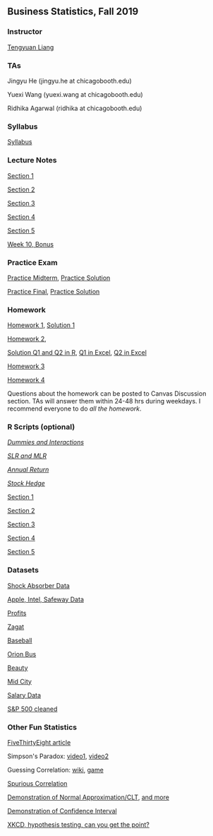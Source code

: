## Business Statistics, Fall 2019

### Instructor
[Tengyuan Liang](https://tyliang.github.io/Tengyuan.Liang/)

### TAs
Jingyu He (jingyu.he at chicagobooth.edu)

Yuexi Wang (yuexi.wang at chicagobooth.edu)

Ridhika Agarwal (ridhika at chicagobooth.edu)

### Syllabus
[Syllabus](Syllabus.pdf)

### Lecture Notes

[Section 1](Lecture/Section1.pdf)

[Section 2](Lecture/Section2.pdf)

[Section 3](Lecture/Section3.pdf)

[Section 4](Lecture/Section4.pdf)

[Section 5](Lecture/Section5.pdf)

[Week 10, Bonus]()

### Practice Exam

[Practice Midterm](Homework/practice_midterm.pdf), [Practice Solution](Homework/practice_midterm_solution.pdf)

[Practice Final](Homework/practice_final.pdf), [Practice Solution](Homework/practice_final_solution.pdf)

<!-- [Midterm Solution](Homework/Midterm-Fall18-solution.pdf)

[Final Solution](Homework/Final-Fall18-sol.pdf) -->

### Homework

[Homework 1](Homework/HW1.pdf), [Solution 1](Homework/HW1_sol.pdf)

[Homework 2](Homework/HW2.pdf),
<!-- [Solution 2](Homework/HW2_sol.pdf), -->
[Solution Q1 and Q2 in R](Homework/HW2-TA.pdf), [Q1 in Excel](Homework/Question1.xlsx), [Q2 in Excel](Homework/Question2.xlsx)

[Homework 3](Homework/HW3.pdf)
<!-- , [Solution 3](Homework/HW3_sol.pdf) -->

[Homework 4](Homework/HW4.pdf)
<!-- , [Solution 4](Homework/HW4_sol.pdf) -->

Questions about the homework can be posted to Canvas Discussion section. TAs will answer
them within 24-48 hrs during weekdays. I recommend everyone to do *all the homework*.


### R Scripts (optional)
<!--- [*Week 10, Script*](Lecture/Data_Science_Script.html) --->

[*Dummies and Interactions*](Lecture/dummy.html)

[*SLR and MLR*](Lecture/Apple_Intel_Safeway.html)

[*Annual Return*](Lecture/AnnualReturn.html)

[*Stock Hedge*](Lecture/StockHedge.html)

[Section 1](Rscript/Section1.R)

[Section 2](Rscript/Section2.R)

[Section 3](Rscript/Section3.R)

[Section 4](Rscript/Section4.R)

[Section 5](Rscript/Section5.R)



### Datasets

[Shock Absorber Data](Datasets/shock.csv)

[Apple, Intel, Safeway Data](Datasets/Apple_Intel_Safeway.xls)

[Profits](Datasets/Profits.csv)

[Zagat](Datasets/zagat.csv)

[Baseball](Datasets/RunsPerGame.csv)

[Orion Bus](Datasets/Orion.xls)

[Beauty](Datasets/BeautyData.csv)

[Mid City](Datasets/MidCity.csv)

[Salary Data](Datasets/SalaryData.xls)

[S&P 500 cleaned](Datasets/SP500.csv)






### Other Fun Statistics

[FiveThirtyEight article](http://fivethirtyeight.com/features/why-fivethirtyeight-gave-trump-a-better-chance-than-almost-anyone-else/)

Simpson's Paradox: [video1](https://www.youtube.com/watch?v=ebEkn-BiW5k), [video2](https://www.youtube.com/watch?time_continue=9&v=E_ME4P9fQbo)

Guessing Correlation: [wiki](https://en.wikipedia.org/wiki/Guess_the_Correlation), [game](http://guessthecorrelation.com/)

[Spurious Correlation](http://www.tylervigen.com/spurious-correlations)

[Demonstration of Normal Approximation/CLT](https://gallery.shinyapps.io/CLT_mean/), [and more](https://openintro.shinyapps.io/CLT_prop/)


[Demonstration of Confidence Interval](https://shiny.rit.albany.edu/stat/confidence/)

<!-- [Chicago Booth Review Article](http://review.chicagobooth.edu/economics/2016/video/why-cant-we-close-gender-gap)

[AI? Not yet](https://medium.com/@mijordan3/artificial-intelligence-the-revolution-hasnt-happened-yet-5e1d5812e1e7) -->

[XKCD, hypothesis testing, can you get the point?](https://xkcd.com/882/)

<!--

[Moneyball](https://www.youtube.com/watch?v=yGf6LNWY9AI)

[Simple Linear Regression App, play!](https://gallery.shinyapps.io/simple_regression/) -->



<!-- Acknowledgement: Thanks to Dr. Carlos Carvalho for sharing many materials. -->

<!-- You can use the [editor on GitHub](https://github.com/tyliang/BUS41000/edit/master/README.md) to maintain and preview the content for your website in Markdown files.

Whenever you commit to this repository, GitHub Pages will run [Jekyll](https://jekyllrb.com/) to rebuild the pages in your site, from the content in your Markdown files.

### Markdown

Markdown is a lightweight and easy-to-use syntax for styling your writing. It includes conventions for

```markdown
Syntax highlighted code block

# Header 1
## Header 2
### Header 3

- Bulleted
- List

1. Numbered
2. List

**Bold** and _Italic_ and `Code` text

[Link](url) and ![Image](src)
```

```r
# Generate 5000 worlds, each simulate 20 years
returns = matrix(rnorm(n = 5000*20, mean = 6, sd = 15),
                 nrow = 5000, ncol=20)/100
total_wealth = apply(1+returns, 1, prod)
# Plotting
d = density(total_wealth)
plot(d, xlab="total wealth in $", ylab = "density",
      main = "Total wealth in 20 years", xlim = c(0,20))
abline(v = mean(total_wealth), col = 'red', lty=2)
abline(v = median(total_wealth), col = 'blue', lty=2)
legend("topright",
  legend = c(paste("mean ", round(mean(total_wealth),2)),
        paste("median ", round(median(total_wealth),2))),
       col = c('red', 'blue'), lty = c(2,2))
```


For more details see [GitHub Flavored Markdown](https://guides.github.com/features/mastering-markdown/).

### Jekyll Themes

Your Pages site will use the layout and styles from the Jekyll theme you have selected in your [repository settings](https://github.com/tyliang/BUS41000/settings). The name of this theme is saved in the Jekyll `_config.yml` configuration file.

### Support or Contact

Having trouble with Pages? Check out our [documentation](https://help.github.com/categories/github-pages-basics/) or [contact support](https://github.com/contact) and we’ll help you sort it out. -->
